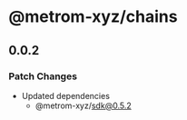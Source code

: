 # @metrom-xyz/chains

## 0.0.2

### Patch Changes

- Updated dependencies
  - @metrom-xyz/sdk@0.5.2
